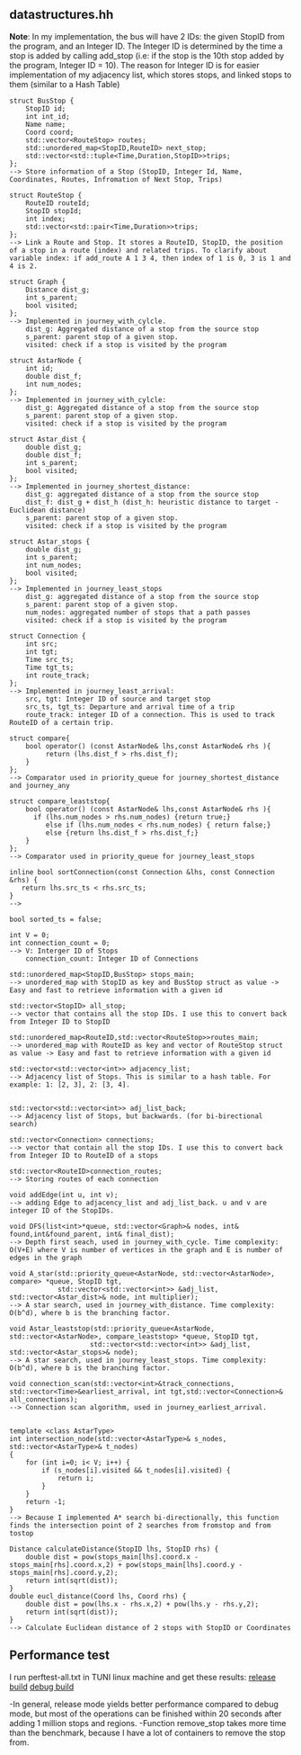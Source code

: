 ## datastructures.hh

**Note**: In my implementation, the bus will have 2 IDs: the given StopID from the program, and an Integer ID. The Integer ID is determined by the time a stop is added by calling add_stop (i.e: if the stop is the 10th stop added by the program, Integer ID = 10). The reason for Integer ID is for easier implementation of my adjacency list, which stores stops, and linked stops to them (similar to a Hash Table)
    
    struct BusStop {
        StopID id;
        int int_id;
        Name name;
        Coord coord;
        std::vector<RouteStop> routes;
        std::unordered_map<StopID,RouteID> next_stop;
        std::vector<std::tuple<Time,Duration,StopID>>trips;
    };
    --> Store information of a Stop (StopID, Integer Id, Name, Coordinates, Routes, Infromation of Next Stop, Trips)
    
    struct RouteStop {
        RouteID routeId;
        StopID stopId;
        int index;
        std::vector<std::pair<Time,Duration>>trips;
    }; 
    --> Link a Route and Stop. It stores a RouteID, StopID, the position of a stop in a route (index) and related trips. To clarify about variable index: if add_route A 1 3 4, then index of 1 is 0, 3 is 1 and 4 is 2.
    
    struct Graph {
        Distance dist_g;
        int s_parent;
        bool visited;
    };
    --> Implemented in journey_with_cylcle. 
        dist_g: Aggregated distance of a stop from the source stop
        s_parent: parent stop of a given stop.
        visited: check if a stop is visited by the program
    
    struct AstarNode {
        int id;
        double dist_f;
        int num_nodes;
    };
    --> Implemented in journey_with_cylcle: 
        dist_g: Aggregated distance of a stop from the source stop
        s_parent: parent stop of a given stop.
        visited: check if a stop is visited by the program
        
    struct Astar_dist {
        double dist_g;
        double dist_f;
        int s_parent;
        bool visited;
    };
    --> Implemented in journey_shortest_distance:
        dist_g: aggregated distance of a stop from the source stop
        dist_f: dist_g + dist_h (dist_h: heuristic distance to target - Euclidean distance)
        s_parent: parent stop of a given stop. 
        visited: check if a stop is visited by the program
    
    struct Astar_stops {
        double dist_g;
        int s_parent;
        int num_nodes;
        bool visited;
    };
    --> Implemented in journey_least_stops
        dist_g: aggregated distance of a stop from the source stop
        s_parent: parent stop of a given stop. 
        num_nodes: aggregated number of stops that a path passes     
        visited: check if a stop is visited by the program
        
    struct Connection {
        int src;
        int tgt;
        Time src_ts;
        Time tgt_ts;
        int route_track;
    };
    --> Implemented in journey_least_arrival:
        src, tgt: Integer ID of source and target stop
        src_ts, tgt_ts: Departure and arrival time of a trip
        route_track: integer ID of a connection. This is used to track RouteID of a certain trip.
        
    struct compare{
        bool operator() (const AstarNode& lhs,const AstarNode& rhs ){
             return (lhs.dist_f > rhs.dist_f);
        }
    };
    --> Comparator used in priority_queue for journey_shortest_distance and journey_any
    
    struct compare_leaststop{
        bool operator() (const AstarNode& lhs,const AstarNode& rhs ){
          if (lhs.num_nodes > rhs.num_nodes) {return true;}
             else if (lhs.num_nodes < rhs.num_nodes) { return false;}
             else {return lhs.dist_f > rhs.dist_f;}
        }
    };
    --> Comparator used in priority_queue for journey_least_stops
    
    inline bool sortConnection(const Connection &lhs, const Connection &rhs) {
       return lhs.src_ts < rhs.src_ts;
    }
    -->
    
    bool sorted_ts = false;
    
    int V = 0;
    int connection_count = 0;
    --> V: Interger ID of Stops
        connection_count: Integer ID of Connections
    
    std::unordered_map<StopID,BusStop> stops_main;
    --> unordered_map with StopID as key and BusStop struct as value -> Easy and fast to retrieve information with a given id
    
    std::vector<StopID> all_stop;
    --> vector that contains all the stop IDs. I use this to convert back from Integer ID to StopID
    
    std::unordered_map<RouteID,std::vector<RouteStop>>routes_main;
    --> unordered_map with RouteID as key and vector of RouteStop struct as value -> Easy and fast to retrieve information with a given id
    
    std::vector<std::vector<int>> adjacency_list;
    --> Adjacency list of Stops. This is similar to a hash table. For example: 1: [2, 3], 2: [3, 4].  
    
    
    std::vector<std::vector<int>> adj_list_back;
    --> Adjacency list of Stops, but backwards. (for bi-birectional search)
    
    std::vector<Connection> connections;
    --> vector that contain all the stop IDs. I use this to convert back from Integer ID to RouteID of a stops

    std::vector<RouteID>connection_routes;
    --> Storing routes of each connection

    void addEdge(int u, int v);
    --> adding Edge to adjacency_list and adj_list_back. u and v are integer ID of the StopIDs.
    
    void DFS(list<int>*queue, std::vector<Graph>& nodes, int& found,int&found_parent, int& final_dist);
    --> Depth first seach, used in journey_with_cycle. Time complexity: O(V+E) where V is number of vertices in the graph and E is number of edges in the graph
    
    void A_star(std::priority_queue<AstarNode, std::vector<AstarNode>, compare> *queue, StopID tgt,
                std::vector<std::vector<int>> &adj_list, std::vector<Astar_dist>& node, int multiplier);
    --> A star search, used in journey_with_distance. Time complexity: O(b^d), where b is the branching factor.
    
    void Astar_leaststop(std::priority_queue<AstarNode, std::vector<AstarNode>, compare_leaststop> *queue, StopID tgt,
                        std::vector<std::vector<int>> &adj_list, std::vector<Astar_stops>& node);
    --> A star search, used in journey_least_stops. Time complexity: O(b^d), where b is the branching factor.
    
    void connection_scan(std::vector<int>&track_connections, std::vector<Time>&earliest_arrival, int tgt,std::vector<Connection>& all_connections);
    --> Connection scan algorithm, used in journey_earliest_arrival.
    
    
    template <class AstarType>
    int intersection_node(std::vector<AstarType>& s_nodes, std::vector<AstarType>& t_nodes)
    {
        for (int i=0; i< V; i++) {
            if (s_nodes[i].visited && t_nodes[i].visited) {
                return i;
            }
        }
        return -1;
    }
    --> Because I implemented A* search bi-directionally, this function finds the intersection point of 2 searches from fromstop and from tostop 
    
    Distance calculateDistance(StopID lhs, StopID rhs) {
        double dist = pow(stops_main[lhs].coord.x - stops_main[rhs].coord.x,2) + pow(stops_main[lhs].coord.y - stops_main[rhs].coord.y,2);
        return int(sqrt(dist));
    }
    double eucl_distance(Coord lhs, Coord rhs) {
        double dist = pow(lhs.x - rhs.x,2) + pow(lhs.y - rhs.y,2);
        return int(sqrt(dist));
    }
    --> Calculate Euclidean distance of 2 stops with StopID or Coordinates


## Performance test
I run perftest-all.txt in TUNI linux machine and get these results:
[release build](https://course-gitlab.tuni.fi/tie-2010x_tiraka_dsa_2019-2020/an_tran/-/blob/master/prg1/performance-release.txt)
[debug build](https://course-gitlab.tuni.fi/tie-2010x_tiraka_dsa_2019-2020/an_tran/-/blob/master/prg1/performance-debug.txt)

-In general, release mode yields better performance compared to debug mode, but most of the operations can be finished within 20 seconds after adding 1 million stops and regions.
-Function remove_stop takes more time than the benchmark, because I have a lot of containers to remove the stop from.

